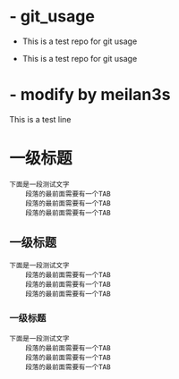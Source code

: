 # - git_usage

- This is a test repo for git usage

- This is a test repo for git usage

# - modify by meilan3s

This is a test line

# 一级标题
	下面是一段测试文字
		段落的最前面需要有一个TAB
		段落的最前面需要有一个TAB
		段落的最前面需要有一个TAB

## 一级标题
	下面是一段测试文字
		段落的最前面需要有一个TAB
		段落的最前面需要有一个TAB
		段落的最前面需要有一个TAB

### 一级标题
	下面是一段测试文字
		段落的最前面需要有一个TAB
		段落的最前面需要有一个TAB
		段落的最前面需要有一个TAB
